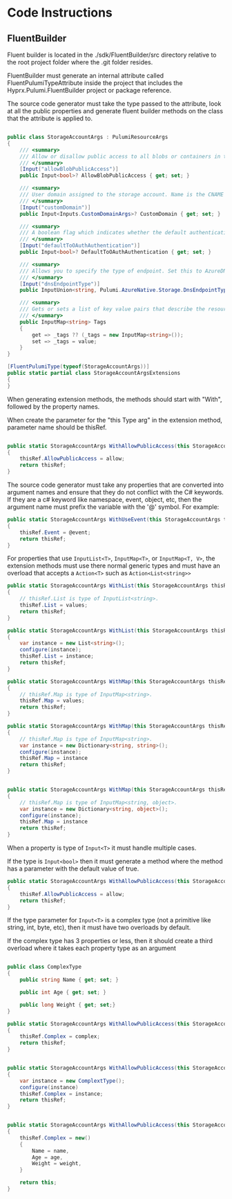 # Code Instructions

## FluentBuilder

Fluent builder is located in the ./sdk/FluentBuilder/src directory relative
to the root project folder where the .git folder resides.

FluentBuilder must generate an internal attribute called FluentPulumiTypeAttribute
inside the project that includes the Hyprx.Pulumi.FluentBuilder project or package
reference.

The source code generator must take the type passed to the attribute, look at all the
public properties and generate fluent builder methods on the class that the attribute
is applied to.

```cs

public class StorageAccountArgs : PulumiResourceArgs
{
    /// <summary>
    /// Allow or disallow public access to all blobs or containers in the storage account. The default interpretation is false for this property.
    /// </summary>
    [Input("allowBlobPublicAccess")]
    public Input<bool>? AllowBlobPublicAccess { get; set; }

    /// <summary>
    /// User domain assigned to the storage account. Name is the CNAME source. Only one custom domain is supported per storage account at this time. To clear the existing custom domain, use an empty string for the custom domain name property.
    /// </summary>
    [Input("customDomain")]
    public Input<Inputs.CustomDomainArgs>? CustomDomain { get; set; }

    /// <summary>
    /// A boolean flag which indicates whether the default authentication is OAuth or not. The default interpretation is false for this property.
    /// </summary>
    [Input("defaultToOAuthAuthentication")]
    public Input<bool>? DefaultToOAuthAuthentication { get; set; }

    /// <summary>
    /// Allows you to specify the type of endpoint. Set this to AzureDNSZone to create a large number of accounts in a single subscription, which creates accounts in an Azure DNS Zone and the endpoint URL will have an alphanumeric DNS Zone identifier.
    /// </summary>
    [Input("dnsEndpointType")]
    public InputUnion<string, Pulumi.AzureNative.Storage.DnsEndpointType>? DnsEndpointType { get; set; }

    /// <summary>
    /// Gets or sets a list of key value pairs that describe the resource. These tags can be used for viewing and grouping this resource (across resource groups). A maximum of 15 tags can be provided for a resource. Each tag must have a key with a length no greater than 128 characters and a value with a length no greater than 256 characters.
    /// </summary>
    public InputMap<string> Tags
    {
        get => _tags ?? (_tags = new InputMap<string>());
        set => _tags = value;
    }
}

[FluentPulumiType(typeof(StorageAccountArgs))]
public static partial class StorageAccountArgsExtensions
{
}

```

When generating extension methods, the methods should start with "With", followed by the property names.

When create the parameter for the "this Type arg" in the extension method, parameter name should be thisRef.

```cs

public static StorageAccountArgs WithAllowPublicAccess(this StorageAccountArgs thisRef, bool allow = true)
{
    thisRef.AllowPublicAccess = allow;
    return thisRef;
}

```

The source code generator must take any properties that are converted into argument names and ensure that
they do not conflict with the C# keywords.  If they are a c# keyword like namespace, event, object, etc, then
the argument name must prefix the variable with the '@' symbol. For example:

```cs
public static StorageAccountArgs WithUseEvent(this StorageAccountArgs thisRef, string @event)
{
    thisRef.Event = @event;
    return thisRef;
}

```

For properties that use `InputList<T>`, `InputMap<T>`, or `InputMap<T, V>`, the extension methods must
use there normal generic types and must have an overload that accepts a `Action<T>` such as `Action<List<string>>`

```cs
public static StorageAccountArgs WithList(this StorageAccountArgs thisRef, List<string> values)
{
    // thisRef.List is type of InputList<string>.
    thisRef.List = values;
    return thisRef;
}

public static StorageAccountArgs WithList(this StorageAccountArgs thisRef, Action<List<string>> configure)
{
    var instance = new List<string>();
    configure(instance);
    thisRef.List = instance;
    return thisRef;
}

public static StorageAccountArgs WithMap(this StorageAccountArgs thisRef, Dictionary<string, string> values)
{
    // thisRef.Map is type of InputMap<string>.
    thisRef.Map = values;
    return thisRef;
}

public static StorageAccountArgs WithMap(this StorageAccountArgs thisRef, Action<Dictionary<string, string>> configure)
{
    // thisRef.Map is type of InputMap<string>.
    var instance = new Dictionary<string, string>();
    configure(instance);
    thisRef.Map = instance
    return thisRef;
}


public static StorageAccountArgs WithMap(this StorageAccountArgs thisRef, Action<Dictionary<string, object>> configure)
{
    // thisRef.Map is type of InputMap<string, object>.
    var instance = new Dictionary<string, object>();
    configure(instance);
    thisRef.Map = instance
    return thisRef;
}

```

When a property is type of `Input<T>` it must handle multiple cases.

If the type is `Input<bool>` then it must generate a method where the method has a parameter with the default value
of true.

```cs
public static StorageAccountArgs WithAllowPublicAccess(this StorageAccountArgs thisRef, bool allow = true)
{
    thisRef.AllowPublicAccess = allow;
    return thisRef;
}
```

If the type parameter for `Input<T>` is a complex type (not a primitive like string, int, byte, etc), then it must have two overloads by
default.

If the complex type has 3 properties or less, then it should create a third overload where it takes each property type as an argument

```cs

public class ComplexType
{
    public string Name { get; set; }

    public int Age { get; set; }

    public long Weight { get; set;}
}

public static StorageAccountArgs WithAllowPublicAccess(this StorageAccountArgs thisRef, ComplexType complex)
{
    thisRef.Complex = complex;
    return thisRef;
}


public static StorageAccountArgs WithAllowPublicAccess(this StorageAccountArgs thisRef, Action<ComplexType> configure)
{
    var instance = new ComplextType();
    configure(instance)
    thisRef.Complex = instance;
    return thisRef;
}


public static StorageAccountArgs WithAllowPublicAccess(this StorageAccountArgs thisRef, string name, int age, long weight)
{
    thisRef.Complex = new()
    {
        Name = name,
        Age = age,
        Weight = weight,
    }

    return this;
}

```
